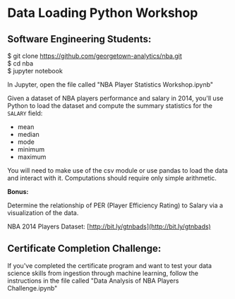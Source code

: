 # Data Loading Python Workshop

## Software Engineering Students:   

  $ git clone https://github.com/georgetown-analytics/nba.git    
  $ cd nba    
  $ jupyter notebook    

In Jupyter, open the file called "NBA Player Statistics Workshop.ipynb"

Given a dataset of NBA players performance and salary in 2014, you'll use Python to load the dataset and compute the summary statistics for the `SALARY` field:

- mean
- median
- mode
- minimum
- maximum

You will need to make use of the csv module or use pandas to load the data and interact with it. Computations should require only simple arithmetic.

**Bonus:**

Determine the relationship of PER (Player Efficiency Rating) to Salary via a visualization of the data.


NBA 2014 Players Dataset: [http://bit.ly/gtnbads](http://bit.ly/gtnbads)

## Certificate Completion Challenge:

If you've completed the certificate program and want to test your data science skills from ingestion through machine learning, follow the instructions in the file called "Data Analysis of NBA Players Challenge.ipynb"
